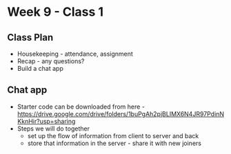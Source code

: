 # Week 9 - Class 1

## Class Plan
* Housekeeping - attendance, assignment
* Recap - any questions?
* Build a chat app

## Chat app
* Starter code can be downloaded from here - https://drive.google.com/drive/folders/1buPgAh2pjBLIMX6N4JR97PdinNKknHir?usp=sharing
* Steps we will do together
  * set up the flow of information from client to server and back
  * store that information in the server - share it with new joiners
